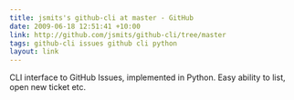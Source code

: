 ```yaml
---
title: jsmits's github-cli at master - GitHub
date: 2009-06-18 12:51:41 +10:00
link: http://github.com/jsmits/github-cli/tree/master
tags: github-cli issues github cli python
layout: link
---
```

CLI interface to GitHub Issues, implemented in Python. Easy ability to list, open new ticket etc.
